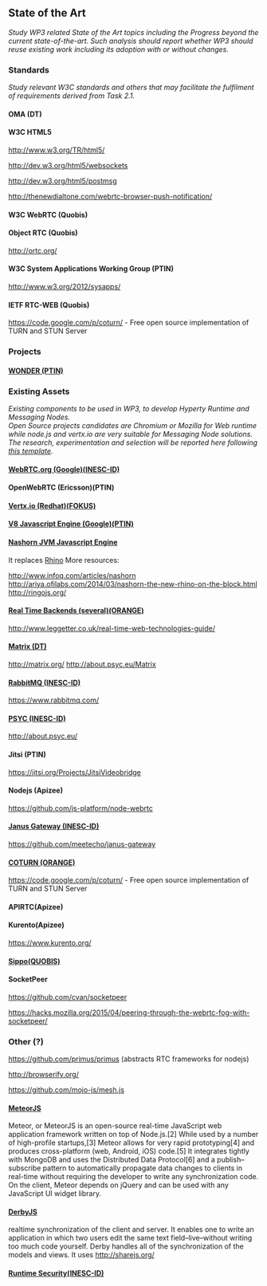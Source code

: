 ## State of the Art

*Study WP3 related State of the Art topics including the Progress beyond the current state-of-the-art. 
Such analysis should report whether WP3 should reuse existing work including its adoption with or without changes.*

### Standards

*Study relevant W3C standards and others that may facilitate the fulfilment of requirements derived from Task 2.1.*

#### OMA (DT)


#### W3C HTML5

http://www.w3.org/TR/html5/

http://dev.w3.org/html5/websockets

http://dev.w3.org/html5/postmsg

http://thenewdialtone.com/webrtc-browser-push-notification/

#### W3C WebRTC (Quobis)

#### Object RTC (Quobis)

http://ortc.org/

#### W3C System Applications Working Group (PTIN)

http://www.w3.org/2012/sysapps/

#### IETF RTC-WEB (Quobis)

https://code.google.com/p/coturn/ - Free open source implementation of TURN and STUN Server

### Projects

#### [WONDER (PTIN)](wonder.md)

### Existing Assets

*Existing components to be used in WP3, to develop Hyperty Runtime and Messaging Nodes.  
Open Source projects candidates are Chromium or Mozilla for Web runtime while node.js and vertx.io are very suitable for Messaging Node solutions.
The research, experimentation and selection will be reported here following [this template](template.md).*

#### [WebRTC.org (Google)(INESC-ID)](webrtc-org.md)

#### OpenWebRTC (Ericsson)(PTIN)

#### [Vertx.io (Redhat)(FOKUS)](vertx.md)

#### [V8 Javascript Engine (Google)(PTIN)](v8-javascript-engine.md)

#### [Nashorn JVM Javascript Engine](http://openjdk.java.net/projects/nashorn/)

It replaces [Rhino](https://github.com/mozilla/rhino)
More resources:

http://www.infoq.com/articles/nashorn
http://ariya.ofilabs.com/2014/03/nashorn-the-new-rhino-on-the-block.html
http://ringojs.org/

#### [Real Time Backends (several)(ORANGE)](realtimebackends.md)

http://www.leggetter.co.uk/real-time-web-technologies-guide/

#### [Matrix (DT)](matrix.md)

http://matrix.org/
http://about.psyc.eu/Matrix

#### [RabbitMQ (INESC-ID)](rabbitmq.md)

https://www.rabbitmq.com/

#### [PSYC (INESC-ID)](psyc.md)

http://about.psyc.eu/

#### Jitsi (PTIN)

https://jitsi.org/Projects/JitsiVideobridge

#### Nodejs (Apizee)

https://github.com/js-platform/node-webrtc

#### [Janus Gateway (INESC-ID)](janus-gateway.md)

https://github.com/meetecho/janus-gateway

#### [COTURN (ORANGE)](coturn.md)

https://code.google.com/p/coturn/ - Free open source implementation of TURN and STUN Server

#### APIRTC(Apizee)

#### Kurento(Apizee)

https://www.kurento.org/

#### [Sippo(QUOBIS)](SOTA%20of%20Sippo%20and%20the%20protocol-on-the-fly%20approach.md)

#### SocketPeer

https://github.com/cvan/socketpeer

https://hacks.mozilla.org/2015/04/peering-through-the-webrtc-fog-with-socketpeer/


### Other (?)

https://github.com/primus/primus (abstracts RTC frameworks for nodejs)
 
http://browserify.org/

https://github.com/mojo-js/mesh.js

#### [MeteorJS](https://www.meteor.com/)

Meteor, or MeteorJS is an open-source real-time JavaScript web application framework written on top of Node.js.[2] While used by a number of high-profile startups,[3] Meteor allows for very rapid prototyping[4] and produces cross-platform (web, Android, iOS) code.[5] It integrates tightly with MongoDB and uses the Distributed Data Protocol[6] and a publish–subscribe pattern to automatically propagate data changes to clients in real-time without requiring the developer to write any synchronization code. On the client, Meteor depends on jQuery and can be used with any JavaScript UI widget library.

#### [DerbyJS](https://www.meteor.com/)

realtime synchronization of the client and server. It enables one to write an application in which two users edit the same text field–live–without writing too much code yourself. Derby handles all of the synchronization of the models and views. It uses http://sharejs.org/

#### [Runtime Security(INESC-ID)](runtime-security.md)

